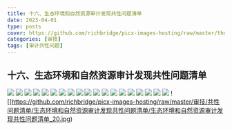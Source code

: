```yaml
---
title: 十六、生态环境和自然资源审计发现共性问题清单
date: 2023-04-01
type: posts
cover: https://github.com/richbridge/picx-images-hosting/raw/master/thumbnail/审技.jpg
categories: [审技]
tags: [审计共性问题]
---
```

## 十六、生态环境和自然资源审计发现共性问题清单

![](https://github.com/richbridge/picx-images-hosting/raw/master/审技/共性问题清单/生态环境和自然资源审计发现共性问题清单/生态环境和自然资源审计发现共性问题清单_1.jpg)
![](https://github.com/richbridge/picx-images-hosting/raw/master/审技/共性问题清单/生态环境和自然资源审计发现共性问题清单/生态环境和自然资源审计发现共性问题清单_2.jpg)
![](https://github.com/richbridge/picx-images-hosting/raw/master/审技/共性问题清单/生态环境和自然资源审计发现共性问题清单/生态环境和自然资源审计发现共性问题清单_3.jpg)
![](https://github.com/richbridge/picx-images-hosting/raw/master/审技/共性问题清单/生态环境和自然资源审计发现共性问题清单/生态环境和自然资源审计发现共性问题清单_4.jpg)
![](https://github.com/richbridge/picx-images-hosting/raw/master/审技/共性问题清单/生态环境和自然资源审计发现共性问题清单/生态环境和自然资源审计发现共性问题清单_5.jpg)
![](https://github.com/richbridge/picx-images-hosting/raw/master/审技/共性问题清单/生态环境和自然资源审计发现共性问题清单/生态环境和自然资源审计发现共性问题清单_6.jpg)
![](https://github.com/richbridge/picx-images-hosting/raw/master/审技/共性问题清单/生态环境和自然资源审计发现共性问题清单/生态环境和自然资源审计发现共性问题清单_7.jpg)
![](https://github.com/richbridge/picx-images-hosting/raw/master/审技/共性问题清单/生态环境和自然资源审计发现共性问题清单/生态环境和自然资源审计发现共性问题清单_8.jpg)
![](https://github.com/richbridge/picx-images-hosting/raw/master/审技/共性问题清单/生态环境和自然资源审计发现共性问题清单/生态环境和自然资源审计发现共性问题清单_9.jpg)
![](https://github.com/richbridge/picx-images-hosting/raw/master/审技/共性问题清单/生态环境和自然资源审计发现共性问题清单/生态环境和自然资源审计发现共性问题清单_10.jpg)
![](https://github.com/richbridge/picx-images-hosting/raw/master/审技/共性问题清单/生态环境和自然资源审计发现共性问题清单/生态环境和自然资源审计发现共性问题清单_11.jpg)
![](https://github.com/richbridge/picx-images-hosting/raw/master/审技/共性问题清单/生态环境和自然资源审计发现共性问题清单/生态环境和自然资源审计发现共性问题清单_12.jpg)
![](https://github.com/richbridge/picx-images-hosting/raw/master/审技/共性问题清单/生态环境和自然资源审计发现共性问题清单/生态环境和自然资源审计发现共性问题清单_13.jpg)
![](https://github.com/richbridge/picx-images-hosting/raw/master/审技/共性问题清单/生态环境和自然资源审计发现共性问题清单/生态环境和自然资源审计发现共性问题清单_14.jpg)
![](https://github.com/richbridge/picx-images-hosting/raw/master/审技/共性问题清单/生态环境和自然资源审计发现共性问题清单/生态环境和自然资源审计发现共性问题清单_15.jpg)
![](https://github.com/richbridge/picx-images-hosting/raw/master/审技/共性问题清单/生态环境和自然资源审计发现共性问题清单/生态环境和自然资源审计发现共性问题清单_16.jpg)
![](https://github.com/richbridge/picx-images-hosting/raw/master/审技/共性问题清单/生态环境和自然资源审计发现共性问题清单/生态环境和自然资源审计发现共性问题清单_17.jpg)
![](https://github.com/richbridge/picx-images-hosting/raw/master/审技/共性问题清单/生态环境和自然资源审计发现共性问题清单/生态环境和自然资源审计发现共性问题清单_18.jpg)
![](https://github.com/richbridge/picx-images-hosting/raw/master/审技/共性问题清单/生态环境和自然资源审计发现共性问题清单/生态环境和自然资源审计发现共性问题清单_19.jpg)
![]https://github.com/richbridge/picx-images-hosting/raw/master/审技/共性问题清单/生态环境和自然资源审计发现共性问题清单/生态环境和自然资源审计发现共性问题清单_20.jpg)
